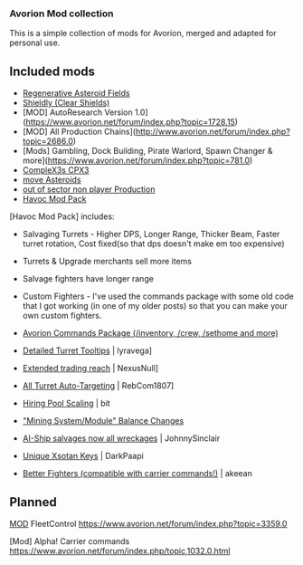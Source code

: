 ### Avorion Mod collection

This is a simple collection of mods for Avorion, merged and adapted for personal use.

## Included mods

- [Regenerative Asteroid Fields](https://www.avorion.net/forum/index.php?topic=3055.0)
- [Shieldly (Clear Shields)](https://www.avorion.net/forum/index.php?topic=3263.0)
- [MOD] AutoResearch Version 1.0](https://www.avorion.net/forum/index.php?topic=1728.15)
- [MOD] All Production Chains](http://www.avorion.net/forum/index.php?topic=2686.0)
- [Mods] Gambling, Dock Building, Pirate Warlord, Spawn Changer & more](https://www.avorion.net/forum/index.php?topic=781.0)
- [CompleX3s CPX3](http://www.avorion.net/forum/index.php?topic=3268.0)
- [move Asteroids](http://www.avorion.net/forum/index.php?topic=2685.0)
- [out of sector non player Production](http://www.avorion.net/forum/index.php/topic,1322.0.html)
- [Havoc Mod Pack](http://www.avorion.net/forum/index.php/topic,3753.0.html)

[Havoc Mod Pack] includes:
- Salvaging Turrets - Higher DPS, Longer Range, Thicker Beam, Faster turret rotation, Cost fixed(so that dps doesn't make em too expensive)
- Turrets & Upgrade merchants sell more items
- Salvage fighters have longer range
- Custom Fighters - I've used the commands package with some old code that I got working (in one of my older posts) so that you can make your own custom fighters.

- [Avorion Commands Package (/inventory, /crew, /sethome and more)](http://www.avorion.net/forum/index.php/topic,830.0.html)
- [Detailed Turret Tooltips](http://www.avorion.net/forum/index.php/topic,1635.0.html) | lyravega]
- [Extended trading reach](http://www.avorion.net/forum/index.php/topic,1114.0.html) | NexusNull]
- [All Turret Auto-Targeting](http://www.avorion.net/forum/index.php/topic,1120.0.html) | RebCom1807]
- [Hiring Pool Scaling](https://www.avorion.net/forum/index.php/topic,1241.0.html) | bit
- ["Mining System/Module" Balance Changes](http://www.avorion.net/forum/index.php/topic,845.0.html)
- [AI-Ship salvages now all wreckages](http://www.avorion.net/forum/index.php/topic,3220.0.html) | JohnnySinclair
- [Unique Xsotan Keys](http://www.avorion.net/forum/index.php/topic,1918.0.html) | DarkPaapi
- [Better Fighters (compatible with carrier commands!)](https://www.avorion.net/forum/index.php/topic,2764.0.html) | akeean


## Planned
[MOD](v0.4) FleetControl
https://www.avorion.net/forum/index.php?topic=3359.0

[Mod] Alpha! Carrier commands
https://www.avorion.net/forum/index.php/topic,1032.0.html